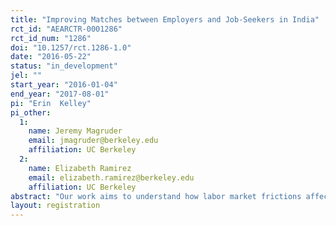 ```yaml
---
title: "Improving Matches between Employers and Job-Seekers in India"
rct_id: "AEARCTR-0001286"
rct_id_num: "1286"
doi: "10.1257/rct.1286-1.0"
date: "2016-05-22"
status: "in_development"
jel: ""
start_year: "2016-01-04"
end_year: "2017-08-01"
pi: "Erin  Kelley"
pi_other:
  1:
    name: Jeremy Magruder
    email: jmagruder@berkeley.edu
    affiliation: UC Berkeley
  2:
    name: Elizabeth Ramirez
    email: elizabeth.ramirez@berkeley.edu
    affiliation: UC Berkeley
abstract: "Our work aims to understand how labor market frictions affect SME growth in India. Without appropriate information about the pool of job-seekers on the market and their individual quality, firms may end up hiring a poor quality worker, hiring a good worker who is a bad match, or choosing to leave a position vacant altogether.  These outcomes are not only costly for firms but also for workers who will face higher rates of unemployment.  In this context it becomes important to design policies that can help firms overcome these frictions. The goal of this research is to determine the extent to which the services provided by online job portals can help firms overcome these constraints. "
layout: registration
---
```


